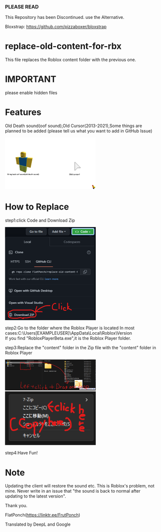 ### PLEASE READ

This Repository has been Discontinued.
use the Alternative.

Bloxstrap:
https://github.com/pizzaboxer/bloxstrap

# replace-old-content-for-rbx
This file replaces the Roblox content folder with the previous one.

# IMPORTANT
please enable hidden files

# Features
Old Death sound(oof sound),Old Cursor(2013-2021),Some things are planned to be added (please tell us what you want to add in GitHub Issue)

<img src="https://raw.githubusercontent.com/FlatPonch/replace-old-content-for-rbx/main/Images/features.png" width="300">

# How to Replace
step1:click Code and Download Zip

<img src="https://raw.githubusercontent.com/FlatPonch/replace-old-content-for-rbx/main/Images/howtodownload.png" width="300">

step2:Go to the folder where the Roblox Player is located
In most cases:C:\Users\[EXAMPLEUSER]\AppData\Local\Roblox\Version\
If you find "RobloxPlayerBeta.exe",it is the Roblox Player folder.

step3:Replace the "content" folder in the Zip file with the "content" folder in Roblox Player

<img src="https://raw.githubusercontent.com/FlatPonch/replace-old-content-for-rbx/main/Images/howto1.png" width="300">

<img src="https://raw.githubusercontent.com/FlatPonch/replace-old-content-for-rbx/main/Images/howto2.png" width="300">

step4:Have Fun!

# Note
Updating the client will restore the sound etc. This is Roblox's problem, not mine. Never write in an issue that "the sound is back to normal after updating to the latest version".

Thank you.

FlatPonch(https://linktr.ee/FrutPonch)

Translated by DeepL and Google
